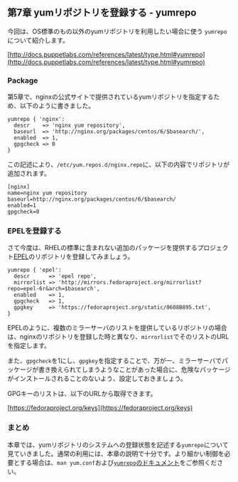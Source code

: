 ## 第7章 yumリポジトリを登録する - yumrepo

今回は、OS標準のもの以外のyumリポジトリを利用したい場合に使う
`yumrepo`について紹介します。

[http://docs.puppetlabs.com/references/latest/type.html#yumrepo](http://docs.puppetlabs.com/references/latest/type.html#yumrepo)

### Package

第5章で、nginxの公式サイトで提供されているyumリポジトリを指定するため、以下のように書きました。

```
yumrepo { 'nginx':
  descr    => 'nginx yum repository',
  baseurl  => 'http://nginx.org/packages/centos/6/$basearch/',
  enabled  => 1,
  gpgcheck => 0
}
```

この記述により、`/etc/yum.repos.d/nginx.repo`に、以下の内容でリポジトリが追加されます。

```
[nginx]
name=nginx yum repository
baseurl=http://nginx.org/packages/centos/6/$basearch/
enabled=1
gpgcheck=0
```

### EPELを登録する

さて今度は、RHELの標準に含まれない追加のパッケージを提供するプロジェクト[EPEL](http://fedoraproject.org/wiki/EPEL)のリポジトリを登録してみましょう。

```
yumrepo { 'epel':
  descr      => 'epel repo',
  mirrorlist => 'http://mirrors.fedoraproject.org/mirrorlist?repo=epel-6r&arch=$basearch',
  enabled    => 1,
  gpgcheck   => 1,
  gpgkey     => 'https://fedoraproject.org/static/0608B895.txt',
}
```

EPELのように、複数のミラーサーバのリストを提供しているリポジトリの場合は、nginxのリポジトリを登録した時と異なり、`mirrorlist`でそのリストのURLを指定します。

また、`gpgcheck`を1にし、`gpgkey`を指定することで、万が一、ミラーサーバでパッケージが書き換えられてしまうようなことがあった場合に、危険なパッケージがインストールされることのないよう、設定しておきましょう。

GPGキーのリストは、以下のURLから取得できます。

[https://fedoraproject.org/keys](https://fedoraproject.org/keys)

### まとめ

本章では、yumリポジトリのシステムへの登録状態を記述する`yumrepo`について見ていきました。通常の利用には、本章の説明で十分です。より細かい制御を必要とする場合は、`man yum.conf`および[`yumrepo`のドキュメント](http://docs.puppetlabs.com/references/latest/type.html#yumrepo)をご参照ください。
